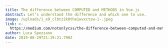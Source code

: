 ```yaml
---
title: The difference between COMPUTED and METHODS in Vue.js
abstract: Let’s understand the difference and which one to use.
image: /uploads/1_e9_clbtz2k8the1wvxctzw-1-.jpeg
link: >-
  https://medium.com/notonlycss/the-difference-between-computed-and-methods-in-vue-js-9cb05c59ed98?source=friends_link&sk=84c257bb7f1fc4ddd627fd2d833219d6
author: Luca Spezzano
date: 2019-08-29T21:19:21.790Z
---
```


